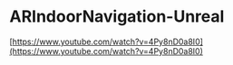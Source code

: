 # ARIndoorNavigation-Unreal

[https://www.youtube.com/watch?v=4Py8nD0a8I0](https://www.youtube.com/watch?v=4Py8nD0a8I0)
